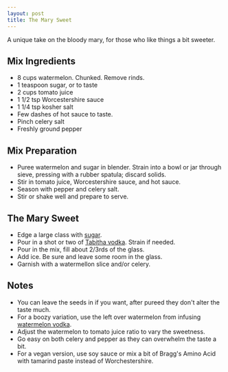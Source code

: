 ```yaml
---
layout: post
title: The Mary Sweet
---
```


A unique take on the bloody mary, for those who like things a bit sweeter.

Mix Ingredients
-----------

* 8 cups watermelon. Chunked. Remove rinds.
* 1 teaspoon sugar, or to taste
* 2 cups tomato juice
* 1 1/2 tsp Worcestershire sauce
* 1 1/4 tsp kosher salt
* Few dashes of hot sauce to taste.
* Pinch celery salt
* Freshly ground pepper


Mix Preparation
-----------
* Puree watermelon and sugar in blender. Strain into a bowl or jar through sieve, pressing with a rubber spatula; discard solids.
* Stir in tomato juice, Worcestershire sauce, and hot sauce.
* Season with pepper and celery salt.
* Stir or shake well and prepare to serve.

The Mary Sweet
-----------

* Edge a large class with [sugar]().
* Pour in a shot or two of [Tabitha vodka](). Strain if needed.
* Pour in the mix, fill about 2/3rds of the glass.
* Add ice. Be sure and leave some room in the glass.
* Garnish with a watermellon slice and/or celery.


Notes
-----------

* You can leave the seeds in if you want, after pureed they don't alter the taste much.
* For a boozy variation, use the left over watermelon from infusing [watermelon vodka]().
* Adjust the watermelon to tomato juice ratio to vary the sweetness.
* Go easy on both celery and pepper as they can overwhelm the taste a bit.
* For a vegan version, use soy sauce or mix a bit of Bragg's Amino Acid with tamarind paste instead of Worchestershire.
